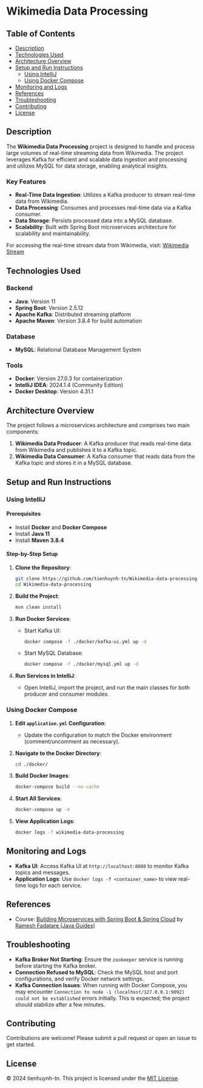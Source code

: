 # Wikimedia Data Processing

## Table of Contents
- [Description](#description)
- [Technologies Used](#technologies-used)
- [Architecture Overview](#architecture-overview)
- [Setup and Run Instructions](#setup-and-run-instructions)
  - [Using IntelliJ](#using-intellij)
  - [Using Docker Compose](#using-docker-compose)
- [Monitoring and Logs](#monitoring-and-logs)
- [References](#references)
- [Troubleshooting](#troubleshooting)
- [Contributing](#contributing)
- [License](#license)

## Description

The **Wikimedia Data Processing** project is designed to handle and process large volumes of real-time streaming data from Wikimedia. The project leverages Kafka for efficient and scalable data ingestion and processing and utilizes MySQL for data storage, enabling analytical insights.

### Key Features
- **Real-Time Data Ingestion**: Utilizes a Kafka producer to stream real-time data from Wikimedia.
- **Data Processing**: Consumes and processes real-time data via a Kafka consumer.
- **Data Storage**: Persists processed data into a MySQL database.
- **Scalability**: Built with Spring Boot microservices architecture for scalability and maintainability.

For accessing the real-time stream data from Wikimedia, visit: [Wikimedia Stream](https://stream.wikimedia.org/v2/stream/recentchange)

## Technologies Used

### Backend
- **Java**: Version 11
- **Spring Boot**: Version 2.5.12
- **Apache Kafka**: Distributed streaming platform
- **Apache Maven**: Version 3.8.4 for build automation

### Database
- **MySQL**: Relational Database Management System

### Tools
- **Docker**: Version 27.0.3 for containerization
- **IntelliJ IDEA**: 2024.1.4 (Community Edition)
- **Docker Desktop**: Version 4.31.1

## Architecture Overview

The project follows a microservices architecture and comprises two main components:

1. **Wikimedia Data Producer**: A Kafka producer that reads real-time data from Wikimedia and publishes it to a Kafka topic.
2. **Wikimedia Data Consumer**: A Kafka consumer that reads data from the Kafka topic and stores it in a MySQL database.

## Setup and Run Instructions

### Using IntelliJ

#### Prerequisites
- Install **Docker** and **Docker Compose**
- Install **Java 11**
- Install **Maven 3.8.4**

#### Step-by-Step Setup

1. **Clone the Repository**:
   ```bash
   git clone https://github.com/tienhuynh-tn/Wikimedia-data-processing.git
   cd Wikimedia-data-processing
   ```

2. **Build the Project**:
   ```bash
   mvn clean install
   ```

3. **Run Docker Services**:
   - Start Kafka UI:
     ```bash
     docker compose -f ./docker/kafka-ui.yml up -d
     ```
   - Start MySQL Database:
     ```bash
     docker compose -f ./docker/mysql.yml up -d
     ```

4. **Run Services in IntelliJ**:
   - Open IntelliJ, import the project, and run the main classes for both producer and consumer modules.

### Using Docker Compose

1. **Edit `application.yml` Configuration**:
   - Update the configuration to match the Docker environment (comment/uncomment as necessary).

2. **Navigate to the Docker Directory**:
   ```bash
   cd ./docker/
   ```

3. **Build Docker Images**:
   ```bash
   docker-compose build --no-cache
   ```

4. **Start All Services**:
   ```bash
   docker-compose up -d
   ```

5. **View Application Logs**:
   ```bash
   docker logs -f wikimedia-data-processing
   ```

## Monitoring and Logs

- **Kafka UI**: Access Kafka UI at `http://localhost:8080` to monitor Kafka topics and messages.
- **Application Logs**: Use `docker logs -f <container_name>` to view real-time logs for each service.

## References

- Course: [Building Microservices with Spring Boot & Spring Cloud](https://www.udemy.com/course/building-microservices-with-spring-boot-and-spring-cloud/) by [Ramesh Fadatare (Java Guides)](https://www.udemy.com/user/ramesh-fadatare/)

## Troubleshooting

- **Kafka Broker Not Starting**: Ensure the `zookeeper` service is running before starting the Kafka broker.
- **Connection Refused to MySQL**: Check the MySQL host and port configurations, and verify Docker network settings.
- **Kafka Connection Issues**: When running with Docker Compose, you may encounter `Connection to node -1 (localhost/127.0.0.1:9092) could not be established` errors initially. This is expected; the project should stabilize after a few minutes.

## Contributing

Contributions are welcome! Please submit a pull request or open an issue to get started.

## License

&copy; 2024 tienhuynh-tn. This project is licensed under the [MIT License](https://github.com/tienhuynh-tn/Wikimedia-data-processing/blob/main/LICENSE).
